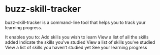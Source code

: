 # buzz-skill-tracker
buzz-skill-tracker is a command-line tool that helps you to track your learning progress.

It enables you to:
Add skills you wish to learn
View a list of all the skills added
Indicate the skills you've studied
View a list of skills you've studied
View a list of skills you haven’t studied yet
See your learning progress